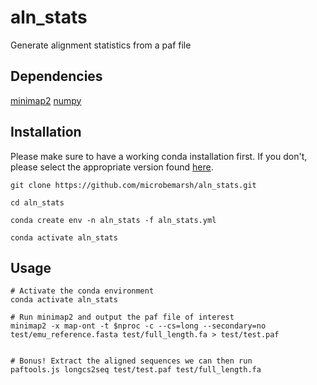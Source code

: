 # aln_stats
Generate alignment statistics from a paf file

## Dependencies

[minimap2](https://github.com/lh3/minimap2)
[numpy](https://numpy.org/)

## Installation

Please make sure to have a working conda installation first. If you don't, please select the appropriate version found [here](https://github.com/conda-forge/miniforge).

```
git clone https://github.com/microbemarsh/aln_stats.git

cd aln_stats

conda create env -n aln_stats -f aln_stats.yml

conda activate aln_stats
```

## Usage

```
# Activate the conda environment
conda activate aln_stats

# Run minimap2 and output the paf file of interest
minimap2 -x map-ont -t $nproc -c --cs=long --secondary=no test/emu_reference.fasta test/full_length.fa > test/test.paf


# Bonus! Extract the aligned sequences we can then run
paftools.js longcs2seq test/test.paf test/full_length.fa
```